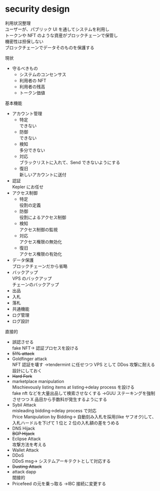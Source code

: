 # security design

利用状況整理  
 ユーザーが、パブリック UI を通してシステムを利用し  
 トークンや NFT のような資産がブロックチェーンで保管し  
 機密性は担保しない  
 ブロックチェーンでデータそのものを保護する

現状

- 守るべきもの
  - システムのコンセンサス
  - 利用者の NFT
  - 利用者の残高
  - トークン価値

基本機能

- アカウント管理
  - 特定  
    できない
  - 防御  
    できない
  - 検知  
    多分できない
  - 対応  
    ブラックリストに入れて、Send できないようにする
  - 復旧  
    新しいアカウントに送付
- 認証  
  Kepler にお任せ
- アクセス制御
  - 特定  
     役割の定義
  - 防御  
     役割によるアクセス制御
  - 検知  
     アクセス制御の監視
  - 対応  
     アクセス権限の無効化
  - 復旧  
     アクセス権限の有効化
- データ保護  
  ブロックチェーンだから省略
- バックアップ  
  VPS のバックアップ  
  チェーンのバックアップ
- 出品
- 入札
- 落札
- 共通機能
- ログ管理
- ログ設計

直接的

- 誤認させる  
  fake NFT→ 認証プロセスを設ける
- ~~51% attack~~
- Goldfinger attack  
  NFT 認証を壊す →tendermint に任せつつ VPS として DDos 攻撃に耐える設計にしておく
- ~~Hard Fork~~
- marketplace manipulation  
  Mischievously listing items at listing→delay process を設ける  
  fake nft などを大量出品して検索させなくする →GUU ステーキングを強制させつつ X 品目から手数料が発生するようにする
- Sybil Attack  
  misleading bidding→delay process で対応  
  Price Manipulation by Bidding→ 自動刻み入札を採用(like ヤフオク)して、入札ハードルを下げて 1 位と 2 位の入札額の差をうめる
- DNS Hijack  
  ~~BGP Hijack~~
- Eclipse Attack  
  攻撃方法を考える
- Wallet Attack
- DDoS  
  DDoS msg→ システムアーキテクトとして対応する
- ~~Dusting Attack~~
- attack dapp  
  間接的
- Pricefeed の元を乗っ取る →IBC 接続に変更する
